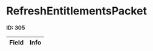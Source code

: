 # RefreshEntitlementsPacket

__ID: 305__



<table><thead><tr><th>Field</th><th>Info</th></tr></thead><tbody>
</tbody></table>